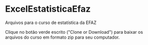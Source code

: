 # ExcelEstatisticaEfaz
Arquivos para o curso de estatística da EFAZ

Clique no botão verde escrito ("Clone or Download") para baixar os arquivos do curso em formato zip para seu computador.
